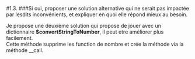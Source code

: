 #1.3. 
###Si oui, proposer une solution alternative qui ne serait pas impactée par lesdits inconvénients, et expliquer en quoi elle répond mieux au besoin.

Je propose une deuxième solution qui propose de jouer avec un dictionnaire **$convertStringToNumber**, il peut etre améliorer plus facilement.  
Cette méthode supprime les function de nombre et crée la méthode via la méthode __call.
